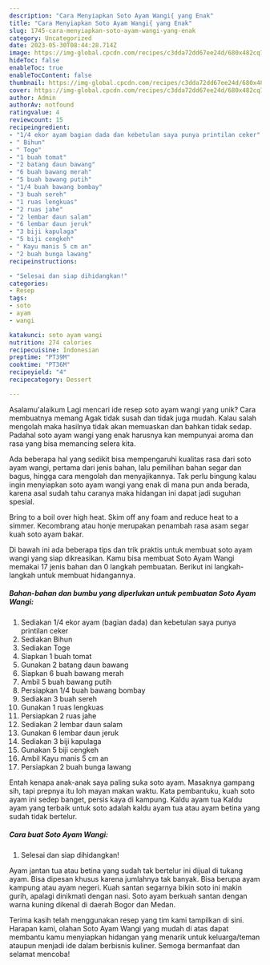 ```yaml
---
description: "Cara Menyiapkan Soto Ayam Wangi{ yang Enak"
title: "Cara Menyiapkan Soto Ayam Wangi{ yang Enak"
slug: 1745-cara-menyiapkan-soto-ayam-wangi-yang-enak
category: Uncategorized
date: 2023-05-30T08:44:28.714Z
image: https://img-global.cpcdn.com/recipes/c3dda72dd67ee24d/680x482cq70/soto-ayam-wangi-foto-resep-utama.jpg
hideToc: false
enableToc: true
enableTocContent: false
thumbnail: https://img-global.cpcdn.com/recipes/c3dda72dd67ee24d/680x482cq70/soto-ayam-wangi-foto-resep-utama.jpg
cover: https://img-global.cpcdn.com/recipes/c3dda72dd67ee24d/680x482cq70/soto-ayam-wangi-foto-resep-utama.jpg
author: Admin
authorAv: notfound
ratingvalue: 4
reviewcount: 15
recipeingredient:
- "1/4 ekor ayam bagian dada dan kebetulan saya punya printilan ceker"
- " Bihun"
- " Toge"
- "1 buah tomat"
- "2 batang daun bawang"
- "6 buah bawang merah"
- "5 buah bawang putih"
- "1/4 buah bawang bombay"
- "3 buah sereh"
- "1 ruas lengkuas"
- "2 ruas jahe"
- "2 lembar daun salam"
- "6 lembar daun jeruk"
- "3 biji kapulaga"
- "5 biji cengkeh"
- " Kayu manis 5 cm an"
- "2 buah bunga lawang"
recipeinstructions:

- "Selesai dan siap dihidangkan!"
categories:
- Resep
tags:
- soto
- ayam
- wangi

katakunci: soto ayam wangi 
nutrition: 274 calories
recipecuisine: Indonesian
preptime: "PT39M"
cooktime: "PT36M"
recipeyield: "4"
recipecategory: Dessert

---
```



Asalamu'alaikum Lagi mencari ide resep soto ayam wangi yang unik? Cara membuatnya memang Agak tidak susah dan tidak juga mudah. Kalau salah mengolah maka hasilnya tidak akan memuaskan dan bahkan tidak sedap. Padahal soto ayam wangi yang enak harusnya kan mempunyai aroma dan rasa yang bisa memancing selera kita.


Ada beberapa hal yang sedikit bisa mempengaruhi kualitas rasa dari soto ayam wangi, pertama dari jenis bahan, lalu pemilihan bahan segar dan bagus, hingga cara mengolah dan menyajikannya. Tak perlu bingung kalau ingin menyiapkan soto ayam wangi yang enak di mana pun anda berada, karena asal sudah tahu caranya maka hidangan ini dapat jadi suguhan spesial.

Bring to a boil over high heat. Skim off any foam and reduce heat to a simmer. Kecombrang atau honje merupakan penambah rasa asam segar kuah soto ayam bakar.


Di bawah ini ada beberapa tips dan trik praktis untuk membuat soto ayam wangi yang siap dikreasikan. Kamu bisa membuat Soto Ayam Wangi memakai 17 jenis bahan dan 0 langkah pembuatan. Berikut ini langkah-langkah untuk membuat hidangannya.

<!--inarticleads1-->

##### Bahan-bahan dan bumbu yang diperlukan untuk pembuatan Soto Ayam Wangi:

1. Sediakan 1/4 ekor ayam (bagian dada) dan kebetulan saya punya printilan ceker
1. Sediakan  Bihun
1. Sediakan  Toge
1. Siapkan 1 buah tomat
1. Gunakan 2 batang daun bawang
1. Siapkan 6 buah bawang merah
1. Ambil 5 buah bawang putih
1. Persiapkan 1/4 buah bawang bombay
1. Sediakan 3 buah sereh
1. Gunakan 1 ruas lengkuas
1. Persiapkan 2 ruas jahe
1. Sediakan 2 lembar daun salam
1. Gunakan 6 lembar daun jeruk
1. Sediakan 3 biji kapulaga
1. Gunakan 5 biji cengkeh
1. Ambil  Kayu manis 5 cm an
1. Persiapkan 2 buah bunga lawang


Entah kenapa anak-anak saya paling suka soto ayam. Masaknya gampang sih, tapi prepnya itu loh mayan makan waktu. Kata pembantuku, kuah soto ayam ini sedep banget, persis kaya di kampung. Kaldu ayam tua Kaldu ayam yang terbaik untuk soto adalah kaldu ayam tua atau ayam betina yang sudah tidak bertelur. 

<!--inarticleads2-->

##### Cara buat Soto Ayam Wangi:


1. Selesai dan siap dihidangkan!

Ayam jantan tua atau betina yang sudah tak bertelur ini dijual di tukang ayam. Bisa dipesan khusus karena jumlahnya tak banyak. Bisa berupa ayam kampung atau ayam negeri. Kuah santan segarnya bikin soto ini makin gurih, apalagi dinikmati dengan nasi. Soto ayam berkuah santan dengan warna kuning dikenal di daerah Bogor dan Medan. 

Terima kasih telah menggunakan resep yang tim kami tampilkan di sini. Harapan kami, olahan Soto Ayam Wangi yang mudah di atas dapat membantu kamu menyiapkan hidangan yang menarik untuk keluarga/teman ataupun menjadi ide dalam berbisnis kuliner. Semoga bermanfaat dan selamat mencoba!

